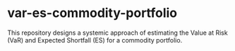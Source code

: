# var-es-commodity-portfolio
This repository designs a systemic approach of estimating the Value at Risk (VaR) and Expected Shortfall (ES) for a commodity portfolio.
